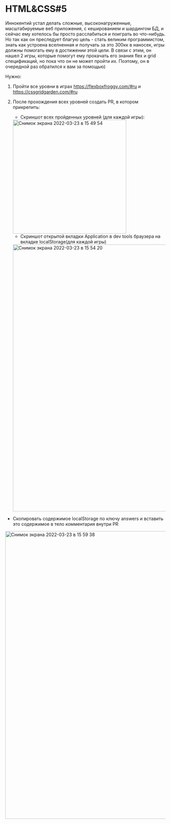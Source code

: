 # HTML&CSS#5
 Иннокентий устал делать сложные, высоконагруженные, масштабируемые веб приложения, с кешированием и шардингом БД, и сейчас ему хотелось бы просто расслабиться и поиграть во что-нибудь. Но так как он преследует благую цель - стать великим программистом, знать как устроена вселненная и получать за это 300кк в наносек, игры должны помогать ему в достижении этой цели. 
 В связи с этим, он нашел 2 игры, которые помогут ему прокачать его знания flex и grid спецификаций, но пока что он не может пройти их. Поэтому, он в очередной раз обратился к вам за помощью)
 
 Нужно:
 1) Пройти все уровни в играх https://flexboxfroggy.com/#ru и https://cssgridgarden.com/#ru
 2) После прохождения всех уровней создать PR, в котором прикрепить:
    - Скриншот всех пройденных уровней (для каждой игры): 
    <img width="356" alt="Снимок экрана 2022-03-23 в 15 49 54" src="https://user-images.githubusercontent.com/43643833/159682944-cf11f31e-47f2-427f-9eec-e35be1eab8c6.png">
    
    
    - Скриншот открытой вкладки Application в dev tools браузера на вкладке localStorage(для каждой игры)
    <img width="835" alt="Снимок экрана 2022-03-23 в 15 54 20" src="https://user-images.githubusercontent.com/43643833/159683834-0427e55a-d68b-45be-89d4-fc7107e24cff.png">

   - Скопировать содержимое localStorage по ключу answers и вставить это содержимое в тело комментария внутри PR
<img width="900" alt="Снимок экрана 2022-03-23 в 15 59 38" src="https://user-images.githubusercontent.com/43643833/159684560-decc0633-bbdc-4ec8-bc91-df6a8c4ce0b8.png">

